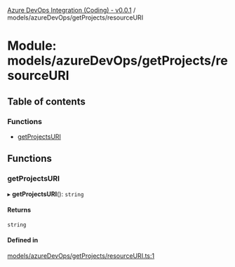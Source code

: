 [Azure DevOps Integration (Coding) - v0.0.1](../README.md) / models/azureDevOps/getProjects/resourceURI

# Module: models/azureDevOps/getProjects/resourceURI

## Table of contents

### Functions

- [getProjectsURI](models_azureDevOps_getProjects_resourceURI.md#getprojectsuri)

## Functions

### getProjectsURI

▸ **getProjectsURI**(): `string`

#### Returns

`string`

#### Defined in

[models/azureDevOps/getProjects/resourceURI.ts:1](https://github.com/jeysgar1/azure-devops-api-kms/blob/28b9ee1/src/models/azureDevOps/getProjects/resourceURI.ts#L1)
